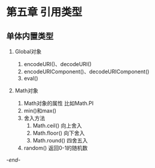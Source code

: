 # 第五章 引用类型

## 单体内置类型

1. Global对象
    1. encodeURI()、decodeURI()
    2. encodeURIComponent()、decodeURIComponent()
    3. eval()

2. Math对象
    1. Math对象的属性 比如Math.PI
    2. min()和max()
    3. 舍入方法
        1. Math.ceil()  向上舍入
        2. Math.floor() 向下舍入
        3. Math.round() 四舍五入
    4. random() 返回0-1的随机数

*-end-*
